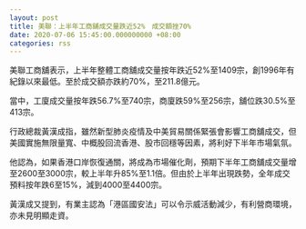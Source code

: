 ```yaml
---
layout: post
title: 美聯：上半年工商舖成交量跌近52%　成交額挫70%
date: 2020-07-06 15:45:00.000000000 +08:00
categories: rss
---
```


美聯工商舖表示，上半年整體工商舖成交量按年跌近52%至1409宗，創1996年有紀錄以來最低。至於成交額亦跌約70%，至211.8億元。

當中，工廈成交量按年跌56.7%至740宗，商廈跌59%至256宗，舖位跌30.5%至413宗。

行政總裁黃漢成指，雖然新型肺炎疫情及中美貿易關係緊張會影響工商舖成交，但美國實施無限量寬、中概股回流香港、股市回穩等因素，將利好下半年市場氣氛。

他認為，如果香港口岸恢復通關，將成為市場催化劑，預期下半年工商舖成交量增至2600至3000宗，較上半年升85%至1.1倍。但由於上半年出現跌勢，全年成交預料按年跌6至15%，減到4000至4400宗。

黃漢成又提到，有業主認為「港區國安法」可以令示威活動減少，有利營商環境，亦未見明顯走資。

